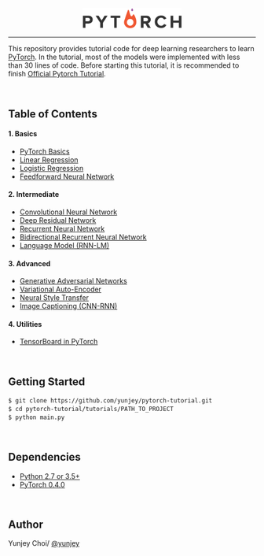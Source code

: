 <p align="center"><img width="40%" src="logo/pytorch_logo.png" /></p>

--------------------------------------------------------------------------------

This repository provides tutorial code for deep learning researchers to learn [PyTorch](https://github.com/pytorch/pytorch). In the tutorial, most of the models were implemented with less than 30 lines of code. Before starting this tutorial, it is recommended to finish [Official Pytorch Tutorial](http://pytorch.org/tutorials/beginner/deep_learning_60min_blitz.html).


<br/>

## Table of Contents

#### 1. Basics
* [PyTorch Basics](https://github.com/yunjey/pytorch-tutorial/tree/master/tutorials/01-basics/pytorch_basics/main.py)
* [Linear Regression](https://github.com/yunjey/pytorch-tutorial/tree/master/tutorials/01-basics/linear_regression/main.py#L22-L23)
* [Logistic Regression](https://github.com/yunjey/pytorch-tutorial/tree/master/tutorials/01-basics/logistic_regression/main.py#L33-L34)
* [Feedforward Neural Network](https://github.com/yunjey/pytorch-tutorial/tree/master/tutorials/01-basics/feedforward_neural_network/main.py#L37-L49)

#### 2. Intermediate
* [Convolutional Neural Network](https://github.com/yunjey/pytorch-tutorial/tree/master/tutorials/02-intermediate/convolutional_neural_network/main.py#L35-L56)
* [Deep Residual Network](https://github.com/yunjey/pytorch-tutorial/tree/master/tutorials/02-intermediate/deep_residual_network/main.py#L76-L113)
* [Recurrent Neural Network](https://github.com/yunjey/pytorch-tutorial/tree/master/tutorials/02-intermediate/recurrent_neural_network/main.py#L39-L58)
* [Bidirectional Recurrent Neural Network](https://github.com/yunjey/pytorch-tutorial/tree/master/tutorials/02-intermediate/bidirectional_recurrent_neural_network/main.py#L39-L58)
* [Language Model (RNN-LM)](https://github.com/yunjey/pytorch-tutorial/tree/master/tutorials/02-intermediate/language_model/main.py#L30-L50)

#### 3. Advanced
* [Generative Adversarial Networks](https://github.com/yunjey/pytorch-tutorial/blob/master/tutorials/03-advanced/generative_adversarial_network/main.py#L41-L57)
* [Variational Auto-Encoder](https://github.com/yunjey/pytorch-tutorial/blob/master/tutorials/03-advanced/variational_autoencoder/main.py#L38-L65)
* [Neural Style Transfer](https://github.com/yunjey/pytorch-tutorial/tree/master/tutorials/03-advanced/neural_style_transfer)
* [Image Captioning (CNN-RNN)](https://github.com/yunjey/pytorch-tutorial/tree/master/tutorials/03-advanced/image_captioning)

#### 4. Utilities
* [TensorBoard in PyTorch](https://github.com/yunjey/pytorch-tutorial/tree/master/tutorials/04-utils/tensorboard)



<br/>

## Getting Started
```bash
$ git clone https://github.com/yunjey/pytorch-tutorial.git
$ cd pytorch-tutorial/tutorials/PATH_TO_PROJECT
$ python main.py
```

<br/>

## Dependencies
* [Python 2.7 or 3.5+](https://www.continuum.io/downloads)
* [PyTorch 0.4.0](http://pytorch.org/)



<br/>


## Author
Yunjey Choi/ [@yunjey](https://github.com/yunjey)
